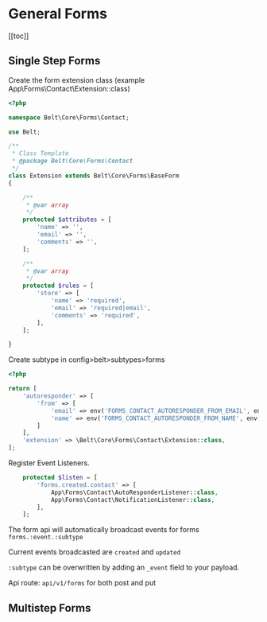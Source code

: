# General Forms
[[toc]]

## Single Step Forms
Create the form extension class (example App\Forms\Contact\Extension::class)
```php
<?php

namespace Belt\Core\Forms\Contact;

use Belt;

/**
 * Class Template
 * @package Belt\Core\Forms\Contact
 */
class Extension extends Belt\Core\Forms\BaseForm
{

    /**
     * @var array
     */
    protected $attributes = [
        'name' => '',
        'email' => '',
        'comments' => '',
    ];

    /**
     * @var array
     */
    protected $rules = [
        'store' => [
            'name' => 'required',
            'email' => 'required|email',
            'comments' => 'required',
        ],
    ];

}
```

Create subtype in config>belt>subtypes>forms
```php
<?php

return [
    'autoresponder' => [
        'from' => [
            'email' => env('FORMS_CONTACT_AUTORESPONDER_FROM_EMAIL', env('MAIL_FROM_ADDRESS')),
            'name' => env('FORMS_CONTACT_AUTORESPONDER_FROM_NAME', env('MAIL_FROM_NAME')),
        ]
    ],
    'extension' => \Belt\Core\Forms\Contact\Extension::class,
];
```

Register Event Listeners.
```php
    protected $listen = [
        'forms.created.contact' => [
            App\Forms\Contact\AutoResponderListener::class,
            App\Forms\Contact\NotificationListener::class,
        ],
    ];
```
The form api will automatically broadcast events for forms `forms.:event.:subtype`

Current events broadcasted are `created` and `updated`

`:subtype` can be overwritten by adding an `_event` field to your payload.



Api route: `api/v1/forms` for both post and put

## Multistep Forms